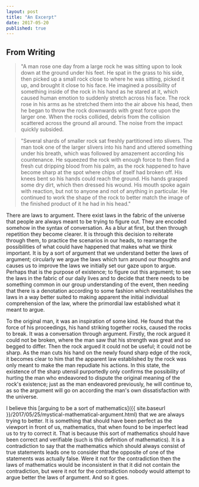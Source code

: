 ```yaml
---
layout: post
title: "An Excerpt"
date: 2017-05-20
published: true
---
```


## From Writing

> "A man rose one day from a large rock he was sitting upon to look down at the
> ground under his feet. He spat in the grass to his side, then picked up a
> small rock close to where he was sitting, picked it up, and brought it close
> to his face. He imagined a possibility of something inside of the rock in his
> hand as he stared at it, which caused human emotion to suddenly stretch across
> his face. The rock rose in his arms as he stretched them into the air above
> his head, then he began to throw the rock downwards with great force upon the
> larger one. When the rocks collided, debris from the collision scattered
> across the ground all around. The noise from the impact quickly subsided.

> "Several shards of smaller rock sat freshly partitioned into slivers. The man
> took one of the larger slivers into his hand and uttered something under his
> breath, which was followed by amazement according his countenance. He squeezed
> the rock with enough force to then find a fresh cut dripping blood from his
> palm, as the rock happened to have become sharp at the spot where chips of
> itself had broken off. His knees bent so his hands could reach the ground. His
> hands grasped some dry dirt, which then dressed his wound. His mouth spoke
> again with reaction, but not to anyone and not of anything in particular. He
> continued to work the shape of the rock to better match the image of the
> finished product of it he had in his head."

There are laws to argument. There exist laws in the fabric of the universe that
people are always meant to be trying to figure out. They are encoded somehow in
the syntax of conversation. As a blur at first, but then through repetition they
become clearer. It is through this decision to reiterate through them, to
practice the scenarios in our heads, to rearrange the possibilities of what
could have happened that makes what we think important. It is by a sort of
argument that we understand better the laws of argument; circularly we argue the
laws which turn around our thoughts and causes us to improve the laws we
initially set our gaze upon to argue. Perhaps that is the purpose of existence;
to figure out this argument; to see the laws in the fabric of our daily lives
and to decide that there needs to be something common in our group understanding
of the event, then needing that there is a denotation according to some fashion
which reestablishes the laws in a way better suited to making apparent the
initial individual comprehension of the law, where the primordial law
established what it meant to argue.

To the original man, it was an inspiration of some kind. He found that the force
of his proceedings, his hand striking together rocks, caused the rocks to break.
It was a conversation through argument. Firstly, the rock argued it could not be
broken, where the man saw that his strength was great and so begged to differ.
Then the rock argued it could not be useful; it could not be sharp. As the man
cuts his hand on the newly found sharp edge of the rock, it becomes clear to him
that the apparent law established by the rock was only meant to make the man
repudiate his actions. In this state, the existence of the sharp utensil
purportedly only confirms the possibility of hurting the man who endeavored to
dispute the original meaning of the rock's existence; just as the man endeavored
previously, he will continue to, as so the argument will go on according the
man's own dissatisfaction with the universe.

I believe this [arguing to be a sort of mathematics]({{ site.baseurl }}/2017/05/25/mystical-mathematical-argument.html) that we are always trying to better.
It is something that should have been perfect as the viewport in front of us,
mathematics, that when found to be imperfect lead us to try to correct it. That
is because this sort of mathematics should have been correct and verifiable
(such is this definition of mathematics). It is a contradiction to say that the
mathematics which should always consist of true statements leads one to consider
that the opposite of one of the statements was actually false. Were it not for
the contradiction then the laws of mathematics would be inconsistent in that it
did not contain the contradiction, but were it not for the contradiction nobody
would attempt to argue better the laws of argument. And so it goes.
